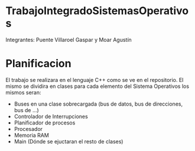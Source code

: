 # TrabajoIntegradoSistemasOperativos
Integrantes: Puente Villaroel Gaspar y Moar Agustín

# Planificacion
El trabajo se realizara en el lenguaje C++ como se ve en el repositorio. El mismo se dividira en clases para cada elemento del Sistema Operativos los mismos seran:
  - Buses en una clase sobrecargada (bus de datos, bus de direcciones, bus de ...)
  - Controlador de Interrupciones
  - Planificador de procesos
  - Procesador
  - Memoria RAM
  - Main (Dónde se ejuctaran el resto de clases)
